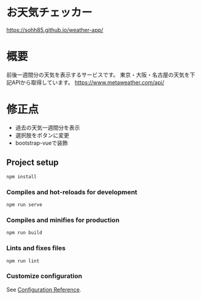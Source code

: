 # お天気チェッカー

https://sohh85.github.io/weather-app/


# 概要
前後一週間分の天気を表示するサービスです。
東京・大阪・名古屋の天気を下記APIから取得しています。
https://www.metaweather.com/api/


# 修正点
- 過去の天気一週間分を表示
- 選択肢をボタンに変更
- bootstrap-vueで装飾

## Project setup
```
npm install
```

### Compiles and hot-reloads for development
```
npm run serve
```

### Compiles and minifies for production
```
npm run build
```

### Lints and fixes files
```
npm run lint
```

### Customize configuration
See [Configuration Reference](https://cli.vuejs.org/config/).
